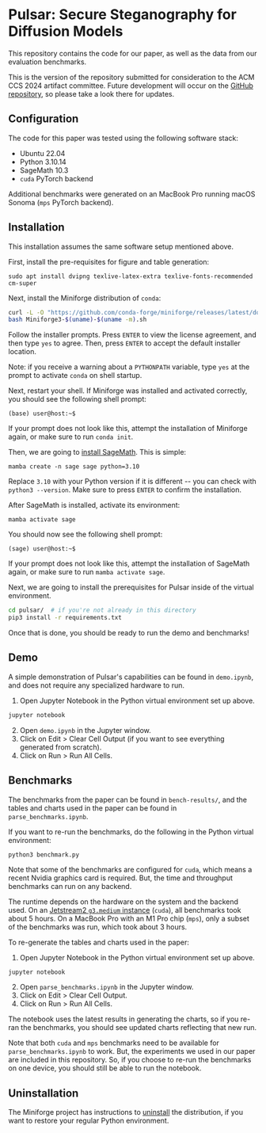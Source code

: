 # Pulsar: Secure Steganography for Diffusion Models

This repository contains the code for our paper, as well as the data from our evaluation benchmarks.

This is the version of the repository submitted for consideration to the ACM CCS 2024 artifact committee. Future development will occur on the [GitHub repository](https://github.com/spacelab-ccny/pulsar), so please take a look there for updates.

## Configuration

The code for this paper was tested using the following software stack:

- Ubuntu 22.04 
- Python 3.10.14
- SageMath 10.3
- `cuda` PyTorch backend

Additional benchmarks were generated on an MacBook Pro running macOS Sonoma (`mps` PyTorch backend).

## Installation 

This installation assumes the same software setup mentioned above.

First, install the pre-requisites for figure and table generation:

```
sudo apt install dvipng texlive-latex-extra texlive-fonts-recommended cm-super
```

Next, install the Miniforge distribution of `conda`:

```sh
curl -L -O "https://github.com/conda-forge/miniforge/releases/latest/download/Miniforge3-$(uname)-$(uname -m).sh"
bash Miniforge3-$(uname)-$(uname -m).sh
```

Follow the installer prompts. Press `ENTER` to view the license agreement, and then type `yes` to agree. Then, press `ENTER` to accept the default installer location.

Note: if you receive a warning about a `PYTHONPATH` variable, type `yes` at the prompt to activate `conda` on shell startup.

Next, restart your shell. If Miniforge was installed and activated correctly, you should see the following shell prompt:

```
(base) user@host:~$
```

If your prompt does not look like this, attempt the installation of Miniforge again, or make sure to run `conda init`. 

Then, we are going to [install SageMath](https://doc.sagemath.org/html/en/installation/index.html). This is simple:

```
mamba create -n sage sage python=3.10
```

Replace `3.10` with your Python version if it is different -- you can check with `python3 --version`. Make sure to press `ENTER` to confirm the installation.

After SageMath is installed, activate its environment:

```
mamba activate sage
```

You should now see the following shell prompt:

```
(sage) user@host:~$
```

If your prompt does not look like this, attempt the installation of SageMath again, or make sure to run `mamba activate sage`. 

Next, we are going to install the prerequisites for Pulsar inside of the virtual environment.

```sh
cd pulsar/  # if you're not already in this directory
pip3 install -r requirements.txt
```

Once that is done, you should be ready to run the demo and benchmarks!

## Demo

A simple demonstration of Pulsar's capabilities can be found in `demo.ipynb`, and does not require any specialized hardware to run. 

1. Open Jupyter Notebook in the Python virtual environment set up above.

```sh
jupyter notebook
```

2. Open `demo.ipynb` in the Jupyter window.
3. Click on Edit > Clear Cell Output (if you want to see everything generated from scratch).
4. Click on Run > Run All Cells.

## Benchmarks

The benchmarks from the paper can be found in `bench-results/`, and the tables and charts used in the paper can be found in `parse_benchmarks.ipynb`.

If you want to re-run the benchmarks, do the following in the Python virtual environment:

```
python3 benchmark.py
```

 Note that some of the benchmarks are configured for `cuda`, which means a recent Nvidia graphics card is required. But, the time and throughput benchmarks can run on any backend.

The runtime depends on the hardware on the system and the backend used. On an [Jetstream2 `g3.medium` instance](https://docs.jetstream-cloud.org/general/vmsizes/#jetstream2-gpu) (`cuda`), all benchmarks took about 5 hours. On a MacBook Pro with an M1 Pro chip (`mps`), only a subset of the benchmarks was run, which took about 3 hours. 

 To re-generate the tables and charts used in the paper:

1. Open Jupyter Notebook in the Python virtual environment set up above.

```sh
jupyter notebook
```

2. Open `parse_benchmarks.ipynb` in the Jupyter window.
3. Click on Edit > Clear Cell Output.
4. Click on Run > Run All Cells.

The notebook uses the latest results in generating the charts, so if you re-ran the benchmarks, you should see updated charts reflecting that new run. 

Note that both `cuda` and `mps` benchmarks need to be available for `parse_benchmarks.ipynb` to work. But, the experiments we used in our paper are included in this repository. So, if you choose to re-run the benchmarks on one device, you should still be able to run the notebook.

## Uninstallation 

The Miniforge project has instructions to [uninstall](https://github.com/conda-forge/miniforge?tab=readme-ov-file#uninstallation) the distribution, if you want to restore your regular Python environment.
